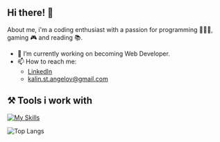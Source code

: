 ## Hi there! 👋
About me, i'm a coding enthusiast with a passion for programming 👨🏽‍💻, gaming 🎮 and reading 📚.

- 🔭 I’m currently working on becoming Web Developer.
- 📫 How to reach me: 
  -  [LinkedIn](https://www.linkedin.com/in/kalin-angelov-abaa4a280/)
  -  kalin.st.angelov@gmail.com

## ⚒️ Tools i work with
[![My Skills](https://skillicons.dev/icons?i=js,html,css,java,spring,mysql&theme=light)](https://skillicons.dev)

![Top Langs](https://github-readme-stats.vercel.app/api/top-langs/?username=kalin-angelov&layout=compact&theme=dark)
